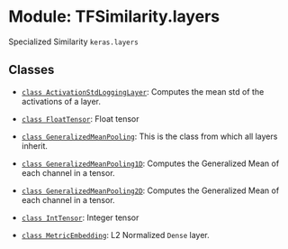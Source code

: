 # Module: TFSimilarity.layers





Specialized Similarity `keras.layers`



## Classes

- [`class ActivationStdLoggingLayer`](../TFSimilarity/layers/ActivationStdLoggingLayer.md): Computes the mean std of the activations of a layer.

- [`class FloatTensor`](../TFSimilarity/callbacks/FloatTensor.md): Float tensor 

- [`class GeneralizedMeanPooling`](../TFSimilarity/layers/GeneralizedMeanPooling.md): This is the class from which all layers inherit.

- [`class GeneralizedMeanPooling1D`](../TFSimilarity/layers/GeneralizedMeanPooling1D.md): Computes the Generalized Mean of each channel in a tensor.

- [`class GeneralizedMeanPooling2D`](../TFSimilarity/layers/GeneralizedMeanPooling2D.md): Computes the Generalized Mean of each channel in a tensor.

- [`class IntTensor`](../TFSimilarity/callbacks/IntTensor.md): Integer tensor

- [`class MetricEmbedding`](../TFSimilarity/layers/MetricEmbedding.md): L2 Normalized `Dense` layer.

